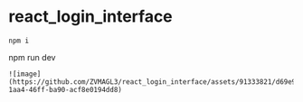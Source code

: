 # react_login_interface
```
npm i
```
npm run dev
```
![image](https://github.com/ZVMAGL3/react_login_interface/assets/91333821/d69e9811-1aa4-46ff-ba90-acf8e0194dd8)

